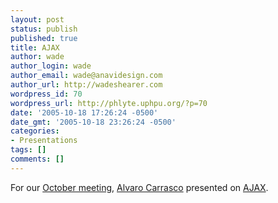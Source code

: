 ```yaml
---
layout: post
status: publish
published: true
title: AJAX
author: wade
author_login: wade
author_email: wade@anavidesign.com
author_url: http://wadeshearer.com
wordpress_id: 70
wordpress_url: http://phlyte.uphpu.org/?p=70
date: '2005-10-18 17:26:24 -0500'
date_gmt: '2005-10-18 23:26:24 -0500'
categories:
- Presentations
tags: []
comments: []
---
```

<p>For our <a href="http://uphpu.org/calendar_event.php?eid=20050823062210555">October meeting</a>, <a href="http://uphpu.org/users.php?mode=profile&uid=131">Alvaro Carrasco</a> presented on <a href="http://en.wikipedia.org/wiki/Ajax_%28programming%29">AJAX</a>.</p>
